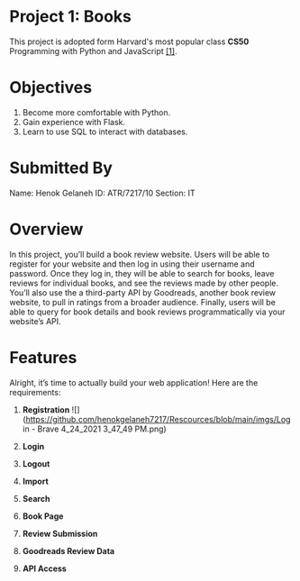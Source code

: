 # Project 1: Books
This project is adopted form Harvard's most popular class **CS50** Programming with Python and JavaScript [[1]](#1).

# Objectives

1. Become more comfortable with Python.
2. Gain experience with Flask.
3. Learn to use SQL to interact with databases.

# Submitted By
Name: Henok Gelaneh
ID: ATR/7217/10
Section: IT

# Overview

In this project, you’ll build a book review website. Users will be able to register for your website and then log in using their username and password. Once they log in, they will be able to search for books, leave reviews for individual books, and see the reviews made by other people. You’ll also use the a third-party API by Goodreads, another book review website, to pull in ratings from a broader audience. Finally, users will be able to query for book details and book reviews programmatically via your website’s API.

# Features

Alright, it’s time to actually build your web application! Here are the requirements:

1. **Registration**
![](https://github.com/henokgelaneh7217/Rescources/blob/main/imgs/Log in - Brave 4_24_2021 3_47_49 PM.png)
2. **Login**

3. **Logout**

4. **Import**

5. **Search**

6. **Book Page**

8. **Review Submission**

8. **Goodreads Review Data**

9. **API Access**
